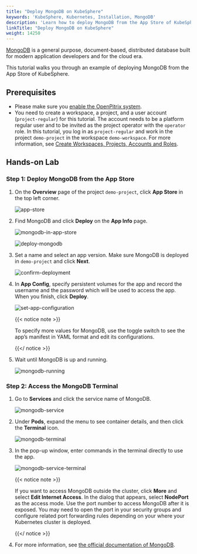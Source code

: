 ```yaml
---
title: "Deploy MongoDB on KubeSphere"
keywords: 'KubeSphere, Kubernetes, Installation, MongoDB'
description: 'Learn how to deploy MongoDB from the App Store of KubeSphere and access its service.'
linkTitle: "Deploy MongoDB on KubeSphere"
weight: 14250
---
```


[MongoDB](https://www.mongodb.com/) is a general purpose, document-based, distributed database built for modern application developers and for the cloud era.

This tutorial walks you through an example of deploying MongoDB from the App Store of KubeSphere.

## Prerequisites

- Please make sure you [enable the OpenPitrix system](../../../pluggable-components/app-store/).
- You need to create a workspace, a project, and a user account (`project-regular`) for this tutorial. The account needs to be a platform regular user and to be invited as the project operator with the `operator` role. In this tutorial, you log in as `project-regular` and work in the project `demo-project` in the workspace `demo-workspace`. For more information, see [Create Workspaces, Projects, Accounts and Roles](../../../quick-start/create-workspace-and-project/).

## Hands-on Lab

### Step 1: Deploy MongoDB from the App Store

1. On the **Overview** page of the project `demo-project`, click **App Store** in the top left corner.

   ![app-store](/images/docs/appstore/built-in-apps/mongodb-app/app-store.jpg)

2. Find MongoDB and click **Deploy** on the **App Info** page.

   ![mongodb-in-app-store](/images/docs/appstore/built-in-apps/mongodb-app/mongodb-in-app-store.jpg)

   ![deploy-mongodb](/images/docs/appstore/built-in-apps/mongodb-app/deploy-mongodb.jpg)

3. Set a name and select an app version. Make sure MongoDB is deployed in `demo-project` and click **Next**.

   ![confirm-deployment](/images/docs/appstore/built-in-apps/mongodb-app/confirm-deployment.jpg)

4. In **App Config**, specify persistent volumes for the app and record the username and the password which will be used to access the app. When you finish, click **Deploy**.

   ![set-app-configuration](/images/docs/appstore/built-in-apps/mongodb-app/set-app-configuration.jpg)

   {{< notice note >}}

   To specify more values for MongoDB, use the toggle switch to see the app’s manifest in YAML format and edit its configurations.

   {{</ notice >}}

5. Wait until MongoDB is up and running.

   ![mongodb-running](/images/docs/appstore/built-in-apps/mongodb-app/mongodb-running.jpg)

### Step 2: Access the MongoDB Terminal

1. Go to **Services** and click the service name of MongoDB.

   ![mongodb-service](/images/docs/appstore/built-in-apps/mongodb-app/mongodb-service.jpg)

2. Under **Pods**, expand the menu to see container details, and then click the **Terminal** icon.

   ![mongodb-terminal](/images/docs/appstore/built-in-apps/mongodb-app/mongodb-terminal.jpg)

3. In the pop-up window, enter commands in the terminal directly to use the app.

   ![mongodb-service-terminal](/images/docs/appstore/built-in-apps/mongodb-app/mongodb-service-terminal.jpg)

   {{< notice note >}}

   If you want to access MongoDB outside the cluster, click **More** and select **Edit Internet Access**. In the dialog that appears, select **NodePort** as the access mode. Use the port number to access MongoDB after it is exposed. You may need to open the port in your security groups and configure related port forwarding rules depending on your where your Kubernetes cluster is deployed.

   {{</ notice >}} 

4. For more information, see [the official documentation of MongoDB](https://docs.mongodb.com/manual/).

